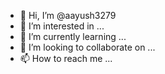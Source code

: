 - 👋 Hi, I’m @aayush3279
- 👀 I’m interested in ...
- 🌱 I’m currently learning ...
- 💞️ I’m looking to collaborate on ...
- 📫 How to reach me ...

<!---
aayush3279/aayush3279 is a ✨ special ✨ repository because its `README.md` (this file) appears on your GitHub profile.
You can click the Preview link to take a look at your changes.
--->
